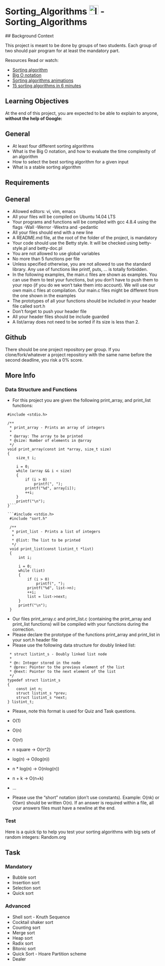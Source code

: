 <h1>Sorting_Algorithms <img src="https://upload.wikimedia.org/wikipedia/commons/thumb/3/35/The_C_Programming_Language_logo.svg/140px-The_C_Programming_Language_logo.svg.png" alt="logo C" width="30" height="30"> - Sorting_Algorithms</h1>
## Background Context

This project is meant to be done by groups of two students. Each group of two should pair program for at least the 
mandatory part.

Resources
Read or watch:

- [Sorting algorithm](https://en.wikipedia.org/wiki/Sorting_algorithm)
- [Big O notation](https://stackoverflow.com/questions/487258/what-is-a-plain-english-explanation-of-big-o-notation)
- [Sorting algorithms animations](https://www.toptal.com/developers/sorting-algorithms)
- [15 sorting algorithms in 6 minutes](https://www.youtube.com/watch?v=kPRA0W1kECg)

## Learning Objectives
At the end of this project, you are expected to be able to explain to anyone, **without the help of Google:**

## General
- At least four different sorting algorithms
- What is the Big O notation, and how to evaluate the time complexity of an algorithm
- How to select the best sorting algorithm for a given input
- What is a stable sorting algorithm


## Requirements
## General
- Allowed editors: vi, vim, emacs
- All your files will be compiled on Ubuntu 14.04 LTS
- Your programs and functions will be compiled with gcc 4.8.4 using the flags -Wall -Werror -Wextra and -pedantic
- All your files should end with a new line
- A README.md file, at the root of the folder of the project, is mandatory
- Your code should use the Betty style. It will be checked using betty-style.pl and betty-doc.pl
- You are not allowed to use global variables
- No more than 5 functions per file
- Unless specified otherwise, you are not allowed to use the standard library. Any use of functions like printf, puts,
  … is totally forbidden.
- In the following examples, the main.c files are shown as examples. You can use them to test your functions, but you
  don’t have to push them to your repo (if you do we won’t take them into account). We will use our own main.c files at
  compilation. Our main.c files might be different from the one shown in the examples
- The prototypes of all your functions should be included in your header file called sort.h
- Don’t forget to push your header file
- All your header files should be include guarded
- A list/array does not need to be sorted if its size is less than 2.


## Github
There should be one project repository per group. If you clone/fork/whatever a project repository with the same name
before the second deadline, you risk a 0% score.

## More Info
### Data Structure and Functions
- For this project you are given the following print_array, and print_list functions:

```#include <stdlib.h>
 #include <stdio.h>
 
 /**
  * print_array - Prints an array of integers
  *
  * @array: The array to be printed
  * @size: Number of elements in @array
  */
 void print_array(const int *array, size_t size)
 {
     size_t i;
 
     i = 0;
     while (array && i < size)
     {
         if (i > 0)
             printf(", ");
         printf("%d", array[i]);
         ++i;
     }
     printf("\n");
 }```
 
 ```#include <stdio.h>
  #include "sort.h"
  
  /**
   * print_list - Prints a list of integers
   *
   * @list: The list to be printed
   */
  void print_list(const listint_t *list)
  {
      int i;
  
      i = 0;
      while (list)
      {
          if (i > 0)
              printf(", ");
          printf("%d", list->n);
          ++i;
          list = list->next;
      }
      printf("\n");
  }
 ```
 
- Our files print_array.c and print_list.c (containing the print_array and print_list functions) will be compiled
  with your functions during the correction.
- Please declare the prototype of the functions print_array and print_list in your sort.h header file
- Please use the following data structure for doubly linked list:

```/**
  * struct listint_s - Doubly linked list node
  *
  * @n: Integer stored in the node
  * @prev: Pointer to the previous element of the list
  * @next: Pointer to the next element of the list
  */
 typedef struct listint_s
 {
     const int n;
     struct listint_s *prev;
     struct listint_s *next;
 } listint_t;
 ```
 
- Please, note this format is used for Quiz and Task questions.
 
- O(1)
- O(n)
- O(n!)
- n square -> O(n^2)
- log(n) -> O(log(n))
- n * log(n) -> O(nlog(n))
- n + k -> O(n+k)
- …
 
 - Please use the “short” notation (don’t use constants). Example: O(nk) or O(wn) should be written O(n). If an answer
   is required within a file, all your answers files must have a newline at the end.

### Test

Here is a quick tip to help you test your sorting algorithms with big sets of random integers: Random.org


## Task

### Mandatory
- Bubble sort
- Insertion sort
- Selection sort
- Quick sort

### Advanced
- Shell sort - Knuth Sequence
- Cocktail shaker sort
- Counting sort
- Merge sort
- Heap sort
- Radix sort
- Bitonic sort
- Quick Sort - Hoare Partition scheme
- Dealer

